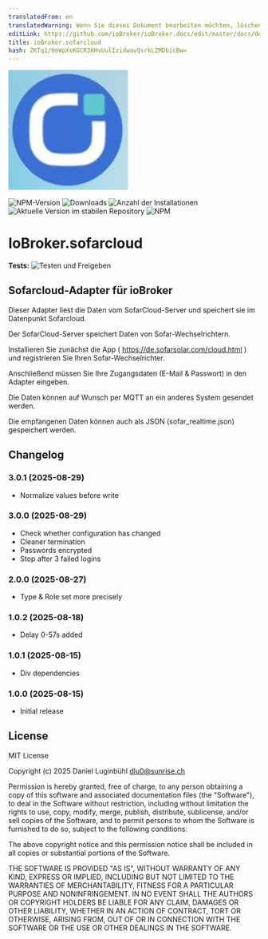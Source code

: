 ```yaml
---
translatedFrom: en
translatedWarning: Wenn Sie dieses Dokument bearbeiten möchten, löschen Sie bitte das Feld "translationsFrom". Andernfalls wird dieses Dokument automatisch erneut übersetzt
editLink: https://github.com/ioBroker/ioBroker.docs/edit/master/docs/de/adapterref/iobroker.sofarcloud/README.md
title: ioBroker.sofarcloud
hash: ZKTq1/UeWpXsKGCR3KHvUulIzidwavQsrkLZMDbicBw=
---
```

![Logo](../../../en/adapterref/iobroker.sofarcloud/admin/sofarcloud.jpg)

![NPM-Version](https://img.shields.io/npm/v/iobroker.sofarcloud.svg)
![Downloads](https://img.shields.io/npm/dm/iobroker.sofarcloud.svg)
![Anzahl der Installationen](https://iobroker.live/badges/sofarcloud-installed.svg)
![Aktuelle Version im stabilen Repository](https://iobroker.live/badges/sofarcloud-stable.svg)
![NPM](https://nodei.co/npm/iobroker.sofarcloud.png?downloads=true)

# IoBroker.sofarcloud
**Tests:** ![Testen und Freigeben](https://github.com/ltspicer/ioBroker.sofarcloud/workflows/Test%20and%20Release/badge.svg)

## Sofarcloud-Adapter für ioBroker
Dieser Adapter liest die Daten vom SofarCloud-Server und speichert sie im Datenpunkt Sofarcloud.

Der SofarCloud-Server speichert Daten von Sofar-Wechselrichtern.

Installieren Sie zunächst die App ( https://de.sofarsolar.com/cloud.html ) und registrieren Sie Ihren Sofar-Wechselrichter.

Anschließend müssen Sie Ihre Zugangsdaten (E-Mail & Passwort) in den Adapter eingeben.

Die Daten können auf Wunsch per MQTT an ein anderes System gesendet werden.

Die empfangenen Daten können auch als JSON (sofar_realtime.json) gespeichert werden.

## Changelog
### 3.0.1 (2025-08-29)

- Normalize values before write

### 3.0.0 (2025-08-29)

- Check whether configuration has changed
- Cleaner termination
- Passwords encrypted
- Stop after 3 failed logins

### 2.0.0 (2025-08-27)

- Type & Role set more precisely

### 1.0.2 (2025-08-18)

- Delay 0-57s added

### 1.0.1 (2025-08-15)

- Div dependencies

### 1.0.0 (2025-08-15)
- Initial release

## License
MIT License

Copyright (c) 2025 Daniel Luginbühl <dlu0@sunrise.ch>

Permission is hereby granted, free of charge, to any person obtaining a copy
of this software and associated documentation files (the "Software"), to deal
in the Software without restriction, including without limitation the rights
to use, copy, modify, merge, publish, distribute, sublicense, and/or sell
copies of the Software, and to permit persons to whom the Software is
furnished to do so, subject to the following conditions:

The above copyright notice and this permission notice shall be included in all
copies or substantial portions of the Software.

THE SOFTWARE IS PROVIDED "AS IS", WITHOUT WARRANTY OF ANY KIND, EXPRESS OR
IMPLIED, INCLUDING BUT NOT LIMITED TO THE WARRANTIES OF MERCHANTABILITY,
FITNESS FOR A PARTICULAR PURPOSE AND NONINFRINGEMENT. IN NO EVENT SHALL THE
AUTHORS OR COPYRIGHT HOLDERS BE LIABLE FOR ANY CLAIM, DAMAGES OR OTHER
LIABILITY, WHETHER IN AN ACTION OF CONTRACT, TORT OR OTHERWISE, ARISING FROM,
OUT OF OR IN CONNECTION WITH THE SOFTWARE OR THE USE OR OTHER DEALINGS IN THE
SOFTWARE.